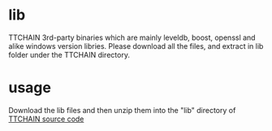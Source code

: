 # lib
TTCHAIN 3rd-party binaries which are mainly leveldb, boost, openssl and alike windows version libries. Please download all the files, and extract in lib folder under the TTCHAIN directory.

# usage
Download the lib files and then unzip them into the "lib" directory of [TTCHAIN source code](https://github.com/tongtongchain/TTCHAIN)
